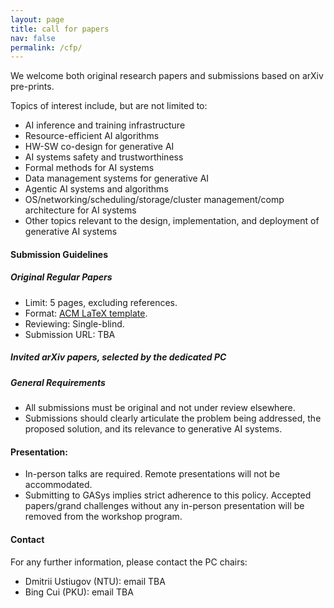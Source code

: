 ```yaml
---
layout: page
title: call for papers
nav: false
permalink: /cfp/
---
```


We welcome both original research papers and submissions based on arXiv pre-prints.

Topics of interest include, but are not limited to:
 - AI inference and training infrastructure
 - Resource-efficient AI algorithms
 - HW-SW co-design for generative AI
 - AI systems safety and trustworthiness
 - Formal methods for AI systems
 - Data management systems for generative AI
 - Agentic AI systems and algorithms
 - OS/networking/scheduling/storage/cluster management/comp architecture for AI systems
 - Other topics relevant to the design, implementation, and deployment of generative AI systems

#### Submission Guidelines
##### Original Regular Papers
- Limit: 5 pages, excluding references.
- Format: [ACM LaTeX template](https://www.acm.org/publications/proceedings-template).
- Reviewing: Single-blind.
- Submission URL: TBA

##### Invited arXiv papers, selected by the dedicated PC

##### General Requirements
- All submissions must be original and not under review elsewhere.
- Submissions should clearly articulate the problem being addressed, the proposed solution, and its relevance to generative AI systems.

#### Presentation:
- In-person talks are required. Remote presentations will not be accommodated.
- Submitting to GASys implies strict adherence to this policy. Accepted papers/grand challenges without any in-person presentation will be removed from the workshop program.

#### Contact
For any further information, please contact the PC chairs:
- Dmitrii Ustiugov (NTU): email TBA
- Bing Cui (PKU): email TBA
